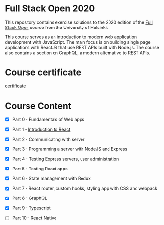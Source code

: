 # Full Stack Open 2020

This repository contains exercise solutions to the 2020 edition of the [Full Stack Open](https://fullstackopen.com/en/about) course from the University of Helsinki.

This course serves as an introduction to modern web application development with JavaScript. The main focus is on building single page applications with ReactJS that use REST APIs built with Node.js. The course also contains a section on GraphQL, a modern alternative to REST APIs.

# Course certificate
[certificate](https://github.com/T7Q/FullStackOpen2020/blob/master/certificate-fullstack.png)

# Course Content
- [x] Part 0 - Fundamentals of Web apps

- [x] Part 1 - [Introduction to React](https://fullstackopen.com/en/part1)

- [x] Part 2 - Communicating with server

- [x] Part 3 - Programming a server with NodeJS and Express

- [x] Part 4 - Testing Express servers, user administration

- [x] Part 5 - Testing React apps

- [x] Part 6 - State management with Redux

- [x] Part 7 - React router, custom hooks, styling app with CSS and webpack

- [x] Part 8 - GraphQL

- [x] Part 9 - Typescript

- [ ] Part 10 - React Native

